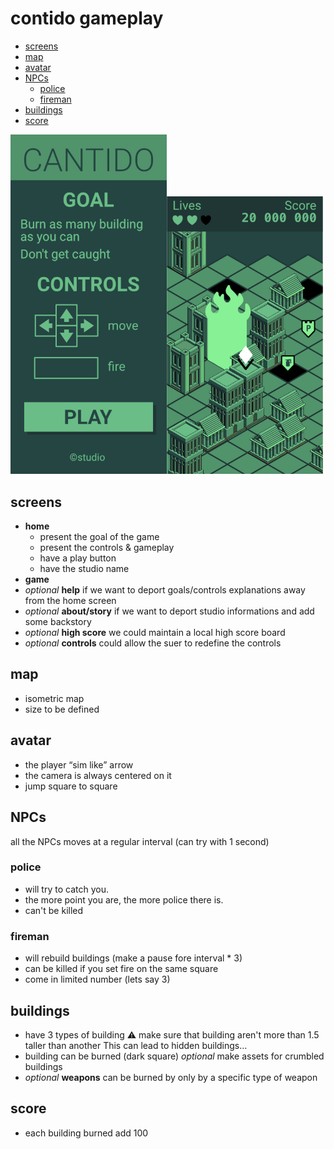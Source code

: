# contido gameplay

<!-- START doctoc generated TOC please keep comment here to allow auto update -->
<!-- DON'T EDIT THIS SECTION, INSTEAD RE-RUN doctoc TO UPDATE -->

- [screens](#screens)
- [map](#map)
- [avatar](#avatar)
- [NPCs](#npcs)
  - [police](#police)
  - [fireman](#fireman)
- [buildings](#buildings)
- [score](#score)

<!-- END doctoc generated TOC please keep comment here to allow auto update -->

<img src="assets/export/home.png" width="250" /><img src="assets/export/play.png" width="250" />

## screens

- **home**
  - present the goal of the game
  - present the controls & gameplay
  - have a play button
  - have the studio name
- **game**
- _optional_ **help**
  if we want to deport goals/controls explanations away from the home screen
- _optional_ **about/story**
  if we want to deport studio informations and add some backstory
- _optional_ **high score**
  we could maintain a local high score board
- _optional_ **controls**
  could allow the suer to redefine the controls

## map

- isometric map
- size to be defined

## avatar

- the player “sim like” arrow
- the camera is always centered on it
- jump square to square

## NPCs

all the NPCs moves at a regular interval (can try with 1 second)

### police

- will try to catch you.
- the more point you are, the more police there is.
- can't be killed

### fireman

- will rebuild buildings (make a pause fore interval \* 3)
- can be killed if you set fire on the same square
- come in limited number (lets say 3)

## buildings

- have 3 types of building
  ⚠️ make sure that building aren't more than 1.5 taller than another
  This can lead to hidden buildings…
- building can be burned (dark square)
  _optional_ make assets for crumbled buildings
- _optional_ **weapons**
  can be burned by only by a specific type of weapon

## score

- each building burned add 100
